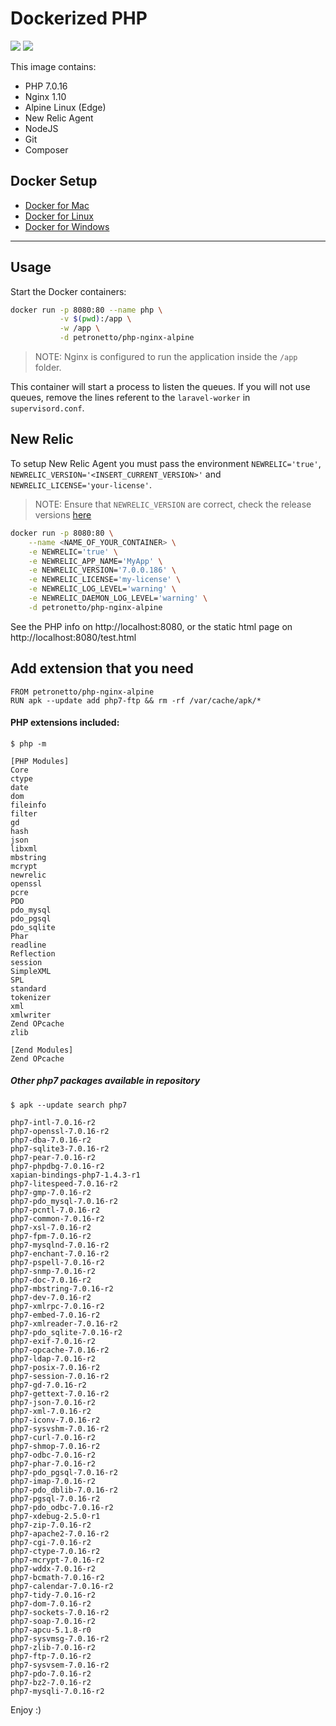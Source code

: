 Dockerized PHP
==============================================
[![](https://images.microbadger.com/badges/image/petronetto/php-nginx-alpine:stable.svg)](https://microbadger.com/images/petronetto/php-nginx-alpine:stable "Get your own image badge on microbadger.com")
[![](https://images.microbadger.com/badges/version/petronetto/php-nginx-alpine:stable.svg)](https://microbadger.com/images/petronetto/php-nginx-alpine:stable "Get your own version badge on microbadger.com")

This image contains:
- PHP 7.0.16
- Nginx 1.10
- Alpine Linux (Edge)
- New Relic Agent
- NodeJS
- Git
- Composer

## Docker Setup

- [Docker for Mac](https://docs.docker.com/docker-for-mac/)
- [Docker for Linux](https://docs.docker.com/engine/installation/linux/)
- [Docker for Windows](https://docs.docker.com/docker-for-windows/)
-----

## Usage
Start the Docker containers:

```bash
docker run -p 8080:80 --name php \
           -v $(pwd):/app \
           -w /app \
           -d petronetto/php-nginx-alpine
```

> NOTE: Nginx is configured to run the application inside the `/app` folder.

This container will start a process to listen the queues. If you will not use queues, remove the lines referent to the `laravel-worker` in `supervisord.conf`.

## New Relic
To setup New Relic Agent you must pass the environment `NEWRELIC='true'`, `NEWRELIC_VERSION='<INSERT_CURRENT_VERSION>'` and  `NEWRELIC_LICENSE='your-license'`.
> NOTE: Ensure that `NEWRELIC_VERSION` are correct, check the release versions [here](http://download.newrelic.com/php_agent/release/)


```bash
docker run -p 8080:80 \
	--name <NAME_OF_YOUR_CONTAINER> \
	-e NEWRELIC='true' \
	-e NEWRELIC_APP_NAME='MyApp' \
	-e NEWRELIC_VERSION='7.0.0.186' \
	-e NEWRELIC_LICENSE='my-license' \
	-e NEWRELIC_LOG_LEVEL='warning' \
	-e NEWRELIC_DAEMON_LOG_LEVEL='warning' \
	-d petronetto/php-nginx-alpine
```

See the PHP info on http://localhost:8080, or the static html page on http://localhost:8080/test.html


## Add extension that you need
```
FROM petronetto/php-nginx-alpine
RUN apk --update add php7-ftp && rm -rf /var/cache/apk/*
```

#### PHP extensions included:
```
$ php -m

[PHP Modules]
Core
ctype
date
dom
fileinfo
filter
gd
hash
json
libxml
mbstring
mcrypt
newrelic
openssl
pcre
PDO
pdo_mysql
pdo_pgsql
pdo_sqlite
Phar
readline
Reflection
session
SimpleXML
SPL
standard
tokenizer
xml
xmlwriter
Zend OPcache
zlib

[Zend Modules]
Zend OPcache
```

##### Other php7 packages available in repository
```
$ apk --update search php7

php7-intl-7.0.16-r2
php7-openssl-7.0.16-r2
php7-dba-7.0.16-r2
php7-sqlite3-7.0.16-r2
php7-pear-7.0.16-r2
php7-phpdbg-7.0.16-r2
xapian-bindings-php7-1.4.3-r1
php7-litespeed-7.0.16-r2
php7-gmp-7.0.16-r2
php7-pdo_mysql-7.0.16-r2
php7-pcntl-7.0.16-r2
php7-common-7.0.16-r2
php7-xsl-7.0.16-r2
php7-fpm-7.0.16-r2
php7-mysqlnd-7.0.16-r2
php7-enchant-7.0.16-r2
php7-pspell-7.0.16-r2
php7-snmp-7.0.16-r2
php7-doc-7.0.16-r2
php7-mbstring-7.0.16-r2
php7-dev-7.0.16-r2
php7-xmlrpc-7.0.16-r2
php7-embed-7.0.16-r2
php7-xmlreader-7.0.16-r2
php7-pdo_sqlite-7.0.16-r2
php7-exif-7.0.16-r2
php7-opcache-7.0.16-r2
php7-ldap-7.0.16-r2
php7-posix-7.0.16-r2
php7-session-7.0.16-r2
php7-gd-7.0.16-r2
php7-gettext-7.0.16-r2
php7-json-7.0.16-r2
php7-xml-7.0.16-r2
php7-iconv-7.0.16-r2
php7-sysvshm-7.0.16-r2
php7-curl-7.0.16-r2
php7-shmop-7.0.16-r2
php7-odbc-7.0.16-r2
php7-phar-7.0.16-r2
php7-pdo_pgsql-7.0.16-r2
php7-imap-7.0.16-r2
php7-pdo_dblib-7.0.16-r2
php7-pgsql-7.0.16-r2
php7-pdo_odbc-7.0.16-r2
php7-xdebug-2.5.0-r1
php7-zip-7.0.16-r2
php7-apache2-7.0.16-r2
php7-cgi-7.0.16-r2
php7-ctype-7.0.16-r2
php7-mcrypt-7.0.16-r2
php7-wddx-7.0.16-r2
php7-bcmath-7.0.16-r2
php7-calendar-7.0.16-r2
php7-tidy-7.0.16-r2
php7-dom-7.0.16-r2
php7-sockets-7.0.16-r2
php7-soap-7.0.16-r2
php7-apcu-5.1.8-r0
php7-sysvmsg-7.0.16-r2
php7-zlib-7.0.16-r2
php7-ftp-7.0.16-r2
php7-sysvsem-7.0.16-r2
php7-pdo-7.0.16-r2
php7-bz2-7.0.16-r2
php7-mysqli-7.0.16-r2
```


Enjoy :)
